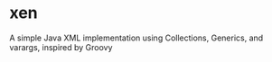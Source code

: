 xen
===

A simple Java XML implementation using Collections, Generics, and varargs, inspired by Groovy
